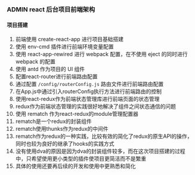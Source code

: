 ### ADMIN react 后台项目前端架构

#### 项目搭建

1. 前端使用 create-react-app 进行项目基础搭建
2. 使用 env-cmd 插件进行前端环境变量配置
3. 使用 react-app-rewired 进行 webpack 配置，在不使用 eject 的同时进行 webpack 的配置
4. 使用 antd 作为项目的 UI 组件
5. 配置react-router进行前端路由配置
  1. 通过配置 `/config/routerConfig.js` 路由文件进行前端路由配置
  2. 在App.js中通过引入routerConfig执行方法进行前端路由的控制
6. 使用react-redux作为前端状态管理库进行前端页面的状态管理
  1. redux作为前端状态管理的实践很好地解决了组件之间状态通信的问题
7. 使用 rematch 作为react-redux的module管理配置器
  1. rematch是一个redux的封装组件
  2. rematch使用thunks作为redux的中间件
  3. rematch作为redux的一种实践，比较有效的简化了redux的原生API的操作，同时也较为良好的继承了hooks的实践方式
  4. 没有使用dva的原因是因为dva的封装组件较多，而在这次项目搭建的过程中，只希望使用更小类型的插件使项目更简洁而不是繁重
  5. 具体的使用还要再后续的开发和使用中更熟悉和简化



